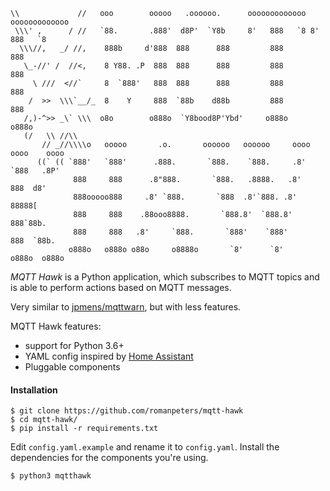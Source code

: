 ```
\\             //   ooo        ooooo   .oooooo.      ooooooooooooo ooooooooooooo 
 \\\' ,      / //   `88.       .888'  d8P'  `Y8b     8'   888   `8 8'   888   `8 
  \\\//,   _/ //,    888b     d'888  888      888         888           888      
   \_-//' /  //<,    8 Y88. .P  888  888      888         888           888      
     \ ///  <//`     8  `888'   888  888      888         888           888    
    /  >>  \\\`__/_  8    Y     888  `88b    d88b         888           888      
   /,)-^>> _\` \\\  o8o        o888o  `Y8bood8P'Ybd'     o888o         o888o     
   (/   \\ //\\
       // _//\\\\o   ooooo       .o.       oooooo   oooooo     oooo oooo    oooo 
      ((` (( `888'   `888'      .888.       `888.    `888.     .8'  `888   .8P'  
              888     888      .8"888.       `888.   .8888.   .8'    888  d8'  
              888ooooo888     .8' `888.       `888  .8'`888. .8'     88888[    
              888     888    .88ooo8888.       `888.8'  `888.8'      888`88b.   
              888     888   .8'     `888.       `888'    `888'       888  `88b.  
             o888o   o888o o88o     o8888o       `8'      `8'       o888o  o888o 
```
*MQTT Hawk* is a Python application, which subscribes to MQTT topics and is able to perform actions based on MQTT messages.

Very similar to [jpmens/mqttwarn](https://github.com/jpmens/mqttwarn), but with less features.

MQTT Hawk features:
- support for Python 3.6+
- YAML config inspired by [Home Assistant](https://github.com/home-assistant/home-assistant)
- Pluggable components


#### Installation
```
$ git clone https://github.com/romanpeters/mqtt-hawk
$ cd mqtt-hawk/
$ pip install -r requirements.txt
```
Edit `config.yaml.example` and rename it to `config.yaml`.
Install the dependencies for the components you're using.
```
$ python3 mqtthawk
```
